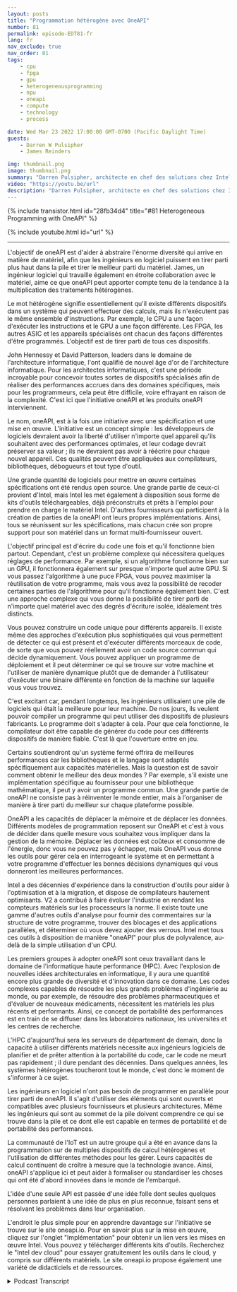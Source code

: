 ```yaml
---
layout: posts
title: "Programmation hétérogène avec OneAPI"
number: 81
permalink: episode-EDT81-fr
lang: fr
nav_exclude: true
nav_order: 81
tags:
    - cpu
    - fpga
    - gpu
    - heterogeneousprogramming
    - npu
    - oneapi
    - compute
    - technology
    - process

date: Wed Mar 23 2022 17:00:00 GMT-0700 (Pacific Daylight Time)
guests:
    - Darren W Pulsipher
    - James Reinders

img: thumbnail.png
image: thumbnail.png
summary: "Darren Pulsipher, architecte en chef des solutions chez Intel, discute des capacités et de l'avenir de OneAPI, un modèle de programmation unifié intersectoriel, ouvert et basé sur des normes, qui offre une expérience de développement commune sur différentes architectures d'accélérateurs, avec James Reinders, évangéliste en chef de OneAPI chez Intel."
video: "https://youtu.be/url"
description: "Darren Pulsipher, architecte en chef des solutions chez Intel, discute des capacités et de l'avenir de OneAPI, un modèle de programmation unifié intersectoriel, ouvert et basé sur des normes, qui offre une expérience de développement commune sur différentes architectures d'accélérateurs, avec James Reinders, évangéliste en chef de OneAPI chez Intel."
---
```


<div>
{% include transistor.html id="28fb34d4" title="#81 Heterogeneous Programming with OneAPI" %}

{% include youtube.html id="url" %}
</div>

---

L'objectif de oneAPI est d'aider à abstraire l'énorme diversité qui arrive en matière de matériel, afin que les ingénieurs en logiciel puissent en tirer parti plus haut dans la pile et tirer le meilleur parti du matériel. James, un ingénieur logiciel qui travaille également en étroite collaboration avec le matériel, aime ce que oneAPI peut apporter compte tenu de la tendance à la multiplication des traitements hétérogènes.

Le mot hétérogène signifie essentiellement qu'il existe différents dispositifs dans un système qui peuvent effectuer des calculs, mais ils n'exécutent pas le même ensemble d'instructions. Par exemple, le CPU a une façon d'exécuter les instructions et le GPU a une façon différente. Les FPGA, les autres ASIC et les appareils spécialisés ont chacun des façons différentes d'être programmés. L'objectif est de tirer parti de tous ces dispositifs.

John Hennessy et David Patterson, leaders dans le domaine de l'architecture informatique, l'ont qualifié de nouvel âge d'or de l'architecture informatique. Pour les architectes informatiques, c'est une période incroyable pour concevoir toutes sortes de dispositifs spécialisés afin de réaliser des performances accrues dans des domaines spécifiques, mais pour les programmeurs, cela peut être difficile, voire effrayant en raison de la complexité. C'est ici que l'initiative oneAPI et les produits oneAPI interviennent.

Le nom, oneAPI, est à la fois une initiative avec une spécification et une mise en œuvre. L'initiative est un concept simple : les développeurs de logiciels devraient avoir la liberté d'utiliser n'importe quel appareil qu'ils souhaitent avec des performances optimales, et leur codage devrait préserver sa valeur ; ils ne devraient pas avoir à réécrire pour chaque nouvel appareil. Ces qualités peuvent être appliquées aux compilateurs, bibliothèques, débogueurs et tout type d'outil.

Une grande quantité de logiciels pour mettre en œuvre certaines spécifications ont été rendus open source. Une grande partie de ceux-ci provient d'Intel, mais Intel les met également à disposition sous forme de kits d'outils téléchargeables, déjà préconstruits et prêts à l'emploi pour prendre en charge le matériel Intel. D'autres fournisseurs qui participent à la création de parties de la oneAPI ont leurs propres implémentations. Ainsi, tous se réunissent sur les spécifications, mais chacun crée son propre support pour son matériel dans un format multi-fournisseur ouvert.

L'objectif principal est d'écrire du code une fois et qu'il fonctionne bien partout. Cependant, c'est un problème complexe qui nécessitera quelques réglages de performance. Par exemple, si un algorithme fonctionne bien sur un GPU, il fonctionnera également sur presque n'importe quel autre GPU. Si vous passez l'algorithme à une puce FPGA, vous pouvez maximiser la réutilisation de votre programme, mais vous avez la possibilité de recoder certaines parties de l'algorithme pour qu'il fonctionne également bien. C'est une approche complexe qui vous donne la possibilité de tirer parti de n'importe quel matériel avec des degrés d'écriture isolée, idéalement très distincts.

Vous pouvez construire un code unique pour différents appareils. Il existe même des approches d'exécution plus sophistiquées qui vous permettent de détecter ce qui est présent et d'exécuter différents morceaux de code, de sorte que vous pouvez réellement avoir un code source commun qui décide dynamiquement. Vous pouvez appliquer un programme de déploiement et il peut déterminer ce qui se trouve sur votre machine et l'utiliser de manière dynamique plutôt que de demander à l'utilisateur d'exécuter une binaire différente en fonction de la machine sur laquelle vous vous trouvez.

C'est excitant car, pendant longtemps, les ingénieurs utilisaient une pile de logiciels qui était la meilleure pour leur machine. De nos jours, ils veulent pouvoir compiler un programme qui peut utiliser des dispositifs de plusieurs fabricants. Le programme doit s'adapter à cela. Pour que cela fonctionne, le compilateur doit être capable de générer du code pour ces différents dispositifs de manière fiable. C'est là que l'ouverture entre en jeu.

Certains soutiendront qu'un système fermé offrira de meilleures performances car les bibliothèques et le langage sont adaptés spécifiquement aux capacités matérielles. Mais la question est de savoir comment obtenir le meilleur des deux mondes ? Par exemple, s'il existe une implémentation spécifique au fournisseur pour une bibliothèque mathématique, il peut y avoir un programme commun. Une grande partie de oneAPI ne consiste pas à réinventer le monde entier, mais à l'organiser de manière à tirer parti du meilleur sur chaque plateforme possible.

OneAPI a les capacités de déplacer la mémoire et de déplacer les données. Différents modèles de programmation reposent sur OneAPI et c'est à vous de décider dans quelle mesure vous souhaitez vous impliquer dans la gestion de la mémoire. Déplacer les données est coûteux et consomme de l'énergie, donc vous ne pouvez pas y échapper, mais OneAPI vous donne les outils pour gérer cela en interrogeant le système et en permettant à votre programme d'effectuer les bonnes décisions dynamiques qui vous donneront les meilleures performances.

Intel a des décennies d'expérience dans la construction d'outils pour aider à l'optimisation et à la migration, et dispose de compilateurs hautement optimisants. V2 a contribué à faire évoluer l'industrie en rendant les compteurs matériels sur les processeurs la norme. Il existe toute une gamme d'autres outils d'analyse pour fournir des commentaires sur la structure de votre programme, trouver des blocages et des applications parallèles, et déterminer où vous devez ajouter des verrous. Intel met tous ces outils à disposition de manière "oneAPI" pour plus de polyvalence, au-delà de la simple utilisation d'un CPU.

Les premiers groupes à adopter oneAPI sont ceux travaillant dans le domaine de l'informatique haute performance (HPC). Avec l'explosion de nouvelles idées architecturales en informatique, il y aura une quantité encore plus grande de diversité et d'innovation dans ce domaine. Les codes complexes capables de résoudre les plus grands problèmes d'ingénierie au monde, ou par exemple, de résoudre des problèmes pharmaceutiques et d'évaluer de nouveaux médicaments, nécessitent les matériels les plus récents et performants. Ainsi, ce concept de portabilité des performances est en train de se diffuser dans les laboratoires nationaux, les universités et les centres de recherche.

L'HPC d'aujourd'hui sera les serveurs de département de demain, donc la capacité à utiliser différents matériels nécessite aux ingénieurs logiciels de planifier et de prêter attention à la portabilité du code, car le code ne meurt pas rapidement ; il dure pendant des décennies. Dans quelques années, les systèmes hétérogènes toucheront tout le monde, c'est donc le moment de s'informer à ce sujet.

Les ingénieurs en logiciel n'ont pas besoin de programmer en parallèle pour tirer parti de oneAPI. Il s'agit d'utiliser des éléments qui sont ouverts et compatibles avec plusieurs fournisseurs et plusieurs architectures. Même les ingénieurs qui sont au sommet de la pile doivent comprendre ce qui se trouve dans la pile et ce dont elle est capable en termes de portabilité et de portabilité des performances.

La communauté de l'IoT est un autre groupe qui a été en avance dans la programmation sur de multiples dispositifs de calcul hétérogènes et l'utilisation de différentes méthodes pour les gérer. Leurs capacités de calcul continuent de croître à mesure que la technologie avance. Ainsi, oneAPI s'applique ici et peut aider à formaliser ou standardiser les choses qui ont été d'abord innovées dans le monde de l'embarqué.

L'idée d'une seule API est passée d'une idée folle dont seules quelques personnes parlaient à une idée de plus en plus reconnue, faisant sens et résolvant les problèmes dans leur organisation.

L'endroit le plus simple pour en apprendre davantage sur l'initiative se trouve sur le site oneapi.io. Pour en savoir plus sur la mise en œuvre, cliquez sur l'onglet "Implémentation" pour obtenir un lien vers les mises en œuvre Intel. Vous pouvez y télécharger différents kits d'outils. Recherchez le "Intel dev cloud" pour essayer gratuitement les outils dans le cloud, y compris sur différents matériels. Le site oneapi.io propose également une variété de didacticiels et de ressources.



<details>
<summary> Podcast Transcript </summary>

<p></p>

</details>
